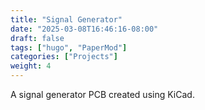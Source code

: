 ```yaml
---
title: "Signal Generator"
date: "2025-03-08T16:46:16-08:00"
draft: false
tags: ["hugo", "PaperMod"]
categories: ["Projects"]
weight: 4
---
```


A signal generator PCB created using KiCad.

